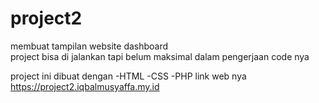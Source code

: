 # project2
membuat tampilan website dashboard  
project bisa di jalankan tapi belum maksimal dalam pengerjaan code nya 

project ini dibuat dengan 
-HTML
-CSS
-PHP
 link web nya 
 https://project2.iqbalmusyaffa.my.id
